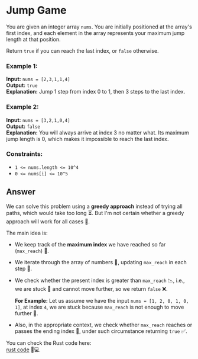 # Jump Game

You are given an integer array `nums`. You are initially positioned at the array's first index, and each element in the array represents your maximum jump length at that position.

Return `true` if you can reach the last index, or `false` otherwise.

### Example 1:
**Input:** `nums = [2,3,1,1,4]`  
**Output:** `true`  
**Explanation:** Jump 1 step from index 0 to 1, then 3 steps to the last index.

### Example 2:
**Input:** `nums = [3,2,1,0,4]`  
**Output:** `false`  
**Explanation:** You will always arrive at index 3 no matter what. Its maximum jump length is 0, which makes it impossible to reach the last index.

### Constraints:
- `1 <= nums.length <= 10^4`
- `0 <= nums[i] <= 10^5`



## Answer

We can solve this problem using a **greedy approach** instead of trying all paths, which would take too long ⏳. But I'm not certain whether a greedy approach will work for all cases 🤔.

The main idea is:

- We keep track of the **maximum index** we have reached so far (`max_reach`) 📍.
- We iterate through the array of numbers 🔢, updating `max_reach` in each step 🔄.
- We check whether the present index is greater than `max_reach` 📉, i.e., we are stuck 🚫 and cannot move further, so we return `false` ❌.

  **For Example:** Let us assume we have the input `nums = [1, 2, 0, 1, 0, 1]`, at index `4`, we are stuck because `max_reach` is not enough to move further 🚧.

- Also, in the appropriate context, we check whether `max_reach` reaches or passes the ending index 🎯, under such circumstance returning `true` ✅.

You can check the Rust code here:  
[rust code](./src/lib.rs) 📄💻
